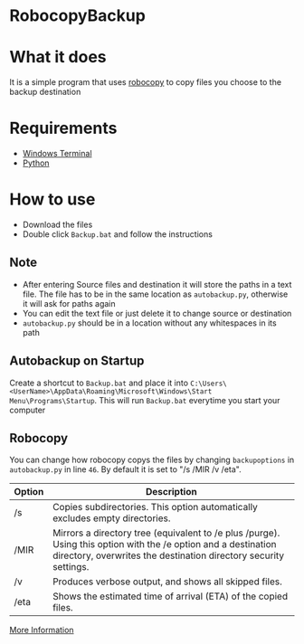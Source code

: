 # RobocopyBackup

# What it does
It is a simple program that uses [robocopy](https://docs.microsoft.com/en-us/windows-server/administration/windows-commands/robocopy) to copy files you choose to the backup destination

# Requirements
- [Windows Terminal](https://www.microsoft.com/en-us/p/windows-terminal/9n0dx20hk701#activetab=pivot:overviewtab)
- [Python](https://www.python.org/downloads/)

# How to use
- Download the files
- Double click ```Backup.bat``` and follow the instructions

## Note
- After entering Source files and destination it will store the paths in a text file. The file has to be in the same location as ```autobackup.py```, otherwise it will ask for paths again
- You can edit the text file or just delete it to change source or destination
- ```autobackup.py``` should be in a location without any whitespaces in its path

## Autobackup on Startup
Create a shortcut to ```Backup.bat``` and place it into ```C:\Users\<UserName>\AppData\Roaming\Microsoft\Windows\Start Menu\Programs\Startup```.
This will run ```Backup.bat``` everytime you start your computer

## Robocopy
You can change how robocopy copys the files by changing ```backupoptions``` in ```autobackup.py``` in line ```46```. By default it is set to "/s /MIR /v /eta".

|**Option**|**Description**|
|---|---|
|/s|Copies subdirectories. This option automatically excludes empty directories.|
|/MIR|Mirrors a directory tree (equivalent to /e plus /purge). Using this option with the /e option and a destination directory, overwrites the destination directory security settings.|
|/v|Produces verbose output, and shows all skipped files.|
|/eta|Shows the estimated time of arrival (ETA) of the copied files.|

[More Information](https://docs.microsoft.com/en-us/windows-server/administration/windows-commands/robocopy)
